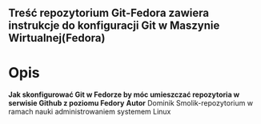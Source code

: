 ## **Treść repozytorium Git-Fedora zawiera instrukcje do konfiguracji Git w Maszynie Wirtualnej(Fedora)**


# **Opis**

 **Jak skonfigurować Git w Fedorze by móc umieszczać repozytoria w serwisie Github z poziomu Fedory**
 **Autor** Dominik Smolik-repozytorium w ramach nauki administrowaniem systemem Linux
